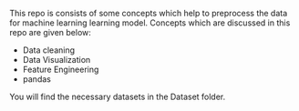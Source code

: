 This repo is consists of some concepts which help to preprocess the data for machine learning learning model. 
Concepts which are discussed in this repo are  given below:

* Data cleaning
* Data Visualization
* Feature Engineering
* pandas

You will find the necessary datasets in the Dataset folder.

